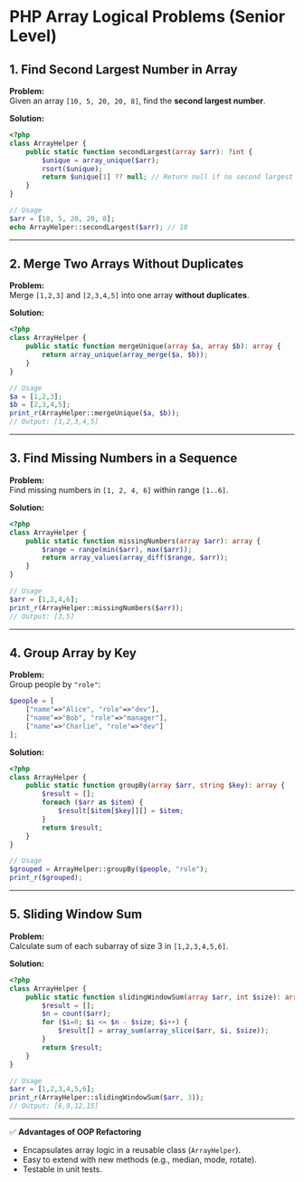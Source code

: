# PHP Array Logical Problems (Senior Level)

## **1. Find Second Largest Number in Array**

**Problem:**  
Given an array `[10, 5, 20, 20, 8]`, find the **second largest number**.

**Solution:**

```php
<?php
class ArrayHelper {
    public static function secondLargest(array $arr): ?int {
        $unique = array_unique($arr);
        rsort($unique);
        return $unique[1] ?? null; // Return null if no second largest
    }
}

// Usage
$arr = [10, 5, 20, 20, 8];
echo ArrayHelper::secondLargest($arr); // 10
```

---

## **2. Merge Two Arrays Without Duplicates**

**Problem:**  
Merge `[1,2,3]` and `[2,3,4,5]` into one array **without duplicates**.

**Solution:**

```php
<?php
class ArrayHelper {
    public static function mergeUnique(array $a, array $b): array {
        return array_unique(array_merge($a, $b));
    }
}

// Usage
$a = [1,2,3];
$b = [2,3,4,5];
print_r(ArrayHelper::mergeUnique($a, $b));
// Output: [1,2,3,4,5]
```

---

## **3. Find Missing Numbers in a Sequence**

**Problem:**  
Find missing numbers in `[1, 2, 4, 6]` within range `[1..6]`.

**Solution:**

```php
<?php
class ArrayHelper {
    public static function missingNumbers(array $arr): array {
        $range = range(min($arr), max($arr));
        return array_values(array_diff($range, $arr));
    }
}

// Usage
$arr = [1,2,4,6];
print_r(ArrayHelper::missingNumbers($arr));
// Output: [3,5]
```

---

## **4. Group Array by Key**

**Problem:**  
Group people by `"role"`:

```php
$people = [
    ["name"=>"Alice", "role"=>"dev"],
    ["name"=>"Bob", "role"=>"manager"],
    ["name"=>"Charlie", "role"=>"dev"]
];
```

**Solution:**

```php
<?php
class ArrayHelper {
    public static function groupBy(array $arr, string $key): array {
        $result = [];
        foreach ($arr as $item) {
            $result[$item[$key]][] = $item;
        }
        return $result;
    }
}

// Usage
$grouped = ArrayHelper::groupBy($people, "role");
print_r($grouped);
```

---

## **5. Sliding Window Sum**

**Problem:**  
Calculate sum of each subarray of size 3 in `[1,2,3,4,5,6]`.

**Solution:**

```php
<?php
class ArrayHelper {
    public static function slidingWindowSum(array $arr, int $size): array {
        $result = [];
        $n = count($arr);
        for ($i=0; $i <= $n - $size; $i++) {
            $result[] = array_sum(array_slice($arr, $i, $size));
        }
        return $result;
    }
}

// Usage
$arr = [1,2,3,4,5,6];
print_r(ArrayHelper::slidingWindowSum($arr, 3));
// Output: [6,9,12,15]
```

---

✅ **Advantages of OOP Refactoring**

- Encapsulates array logic in a reusable class (`ArrayHelper`).
- Easy to extend with new methods (e.g., median, mode, rotate).
- Testable in unit tests.
